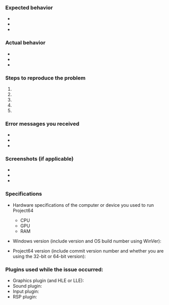 ### Expected behavior
- 
- 
- 


### Actual behavior
- 
- 
- 


### Steps to reproduce the problem

  1.
  1.
  1.
  1.
  1.

### Error messages you received
- 
- 
- 


### Screenshots (if applicable)
- 
- 
- 


### Specifications

  - Hardware specifications of the computer or device you used to run Project64
    - CPU
	- GPU
	- RAM

  - Windows version (include version and OS build number using WinVer):
  - Project64 version (include commit version number and whether you are using the 32-bit or 64-bit version):
  
### Plugins used while the issue occurred:

  - Graphics plugin (and HLE or LLE):
  - Sound plugin:
  - Input plugin:
  - RSP plugin:

